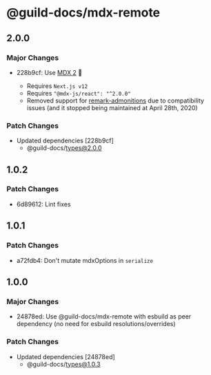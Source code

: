 # @guild-docs/mdx-remote

## 2.0.0

### Major Changes

- 228b9cf: Use [MDX 2](https://mdxjs.com/blog/v2/) 🎉

  - Requires `Next.js v12`
  - Requires `"@mdx-js/react": "^2.0.0"`
  - Removed support for [remark-admonitions](https://github.com/elviswolcott/remark-admonitions) due to compatibility issues (and it stopped being maintained at April 28th, 2020)

### Patch Changes

- Updated dependencies [228b9cf]
  - @guild-docs/types@2.0.0

## 1.0.2

### Patch Changes

- 6d89612: Lint fixes

## 1.0.1

### Patch Changes

- a72fdb4: Don't mutate mdxOptions in `serialize`

## 1.0.0

### Major Changes

- 24878ed: Use @guild-docs/mdx-remote with esbuild as peer dependency (no need for esbuild resolutions/overrides)

### Patch Changes

- Updated dependencies [24878ed]
  - @guild-docs/types@1.0.3
